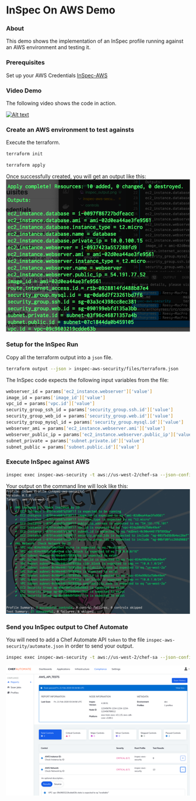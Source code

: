 # InSpec On AWS Demo

### About
This demo shows the implementation of an InSpec profile running against an AWS environment and testing it.

### Prerequisites
Set up your AWS Credentials [InSpec-AWS](https://github.com/inspec/inspec-aws#prerequisites)

### Video Demo
The following video shows the code in action.

[![Alt text](https://youtu.be/aktcFsH1gro)](https://youtu.be/aktcFsH1gro)

### Create an AWS environment to test againsts
Execute the terraform.
```bash
terraform init
```
```bash
terraform apply
```
Once successfully created, you will get an output like this:
![TerraformOutput](/images/terraform_output.png)

### Setup for the InSpec Run

Copy all the terraform output into a `json` file.
```bash
terraform output --json > inspec-aws-security/files/terraform.json
```

The InSpec code expects the following input variables from the file:
```bash
webserver_id = params['ec2_instance.webserver']['value']
image_id = params['image_id']['value']
vpc_id = params['vpc.id']['value']
security_group_ssh_id = params['security_group.ssh.id']['value']
security_group_web_id = params['security_group.web.id']['value']
security_group_mysql_id = params['security_group.mysql.id']['value']
webserver_ami = params['ec2_instance.webserver.ami']['value']
webserver_public_ip = params['ec2_instance.webserver.public_ip']['value']
subnet_private = params['subnet.private.id']['value']
subnet_public = params['subnet.public.id']['value']
```

### Execute InSpec against AWS

```bash
inspec exec inspec-aws-security -t aws://us-west-2/chef-sa --json-config automate.json
```

Your output on the command line will look like this:
![InSpecOutput](/images/inspec_output.png)

### Send you InSpec output to Chef Automate
You will need to add a Chef Automate API `token` to the file `inspec-aws-security/automate.json` in order to send your output.

```bash
inspec exec inspec-aws-security -t aws://us-west-2/chef-sa --json-config inspec-aws-security/automate.json 
```

![AutomateOutput](/images/automate_output.png)